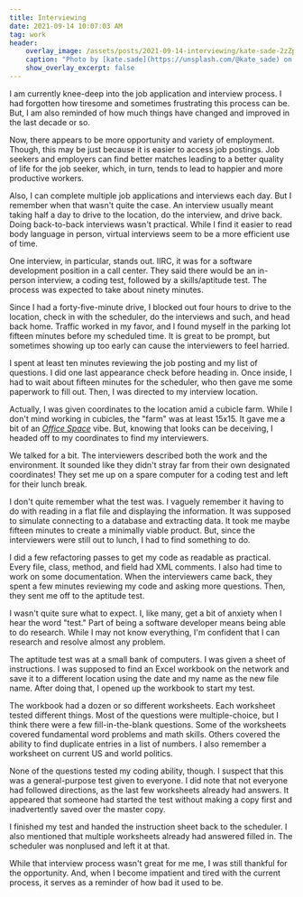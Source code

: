 ```yaml
---
title: Interviewing
date: 2021-09-14 10:07:03 AM
tag: work    
header:
    overlay_image: /assets/posts/2021-09-14-interviewing/kate-sade-2zZp12ChxhU-unsplash.jpg    
    caption: "Photo by [kate.sade](https://unsplash.com/@kate_sade) on [**Unsplash**](https://unsplash.com/photos/2zZp12ChxhU)"
    show_overlay_excerpt: false
---
```


I am currently knee-deep into the job application and interview process.  I had forgotten how tiresome and sometimes frustrating this process can be.  But, I am also reminded of how much things have changed and improved in the last decade or so.

Now, there appears to be more opportunity and variety of employment.  Though, this may be just because it is easier to access job postings.   Job seekers and employers can find better matches leading to a better quality of life for the job seeker, which, in turn, tends to lead to happier and more productive workers.

Also, I can complete multiple job applications and interviews each day.  But I remember when that wasn't quite the case.  An interview usually meant taking half a day to drive to the location, do the interview, and drive back.  Doing back-to-back interviews wasn't practical.  While I find it easier to read body language in person, virtual interviews seem to be a more efficient use of time.

One interview, in particular, stands out.  IIRC, it was for a software development position in a call center.  They said there would be an in-person interview, a coding test, followed by a skills/aptitude test.  The process was expected to take about ninety minutes.  

Since I had a forty-five-minute drive, I blocked out four hours to drive to the location, check in with the scheduler, do the interviews and such, and head back home.  Traffic worked in my favor, and I found myself in the parking lot fifteen minutes before my scheduled time.  It is great to be prompt, but sometimes showing up too early can cause the interviewers to feel harried.

I spent at least ten minutes reviewing the job posting and my list of questions.  I did one last appearance check before heading in.  Once inside, I had to wait about fifteen minutes for the scheduler, who then gave me some paperwork to fill out.  Then, I was directed to my interview location.

Actually, I was given coordinates to the location amid a cubicle farm.  While I don't mind working in cubicles, the "farm" was at least 15x15.  It gave me a bit of an *[Office Space](https://www.imdb.com/title/tt0151804/)* vibe.  But, knowing that looks can be deceiving, I headed off to my coordinates to find my interviewers.

We talked for a bit.  The interviewers described both the work and the environment.  It sounded like they didn't stray far from their own designated coordinates!  They set me up on a spare computer for a coding test and left for their lunch break.

I don't quite remember what the test was.  I vaguely remember it having to do with reading in a flat file and displaying the information.  It was supposed to simulate connecting to a database and extracting data.  It took me maybe fifteen minutes to create a minimally viable product.   But, since the interviewers were still out to lunch, I had to find something to do.

I did a few refactoring passes to get my code as readable as practical.  Every file, class, method, and field had XML comments.  I also had time to work on some documentation.  When the interviewers came back, they spent a few minutes reviewing my code and asking more questions.  Then, they sent me off to the aptitude test.

I wasn't quite sure what to expect.  I, like many, get a bit of anxiety when I hear the word "test."  Part of being a software developer means being able to do research.  While I may not know everything, I'm confident that I can research and resolve almost any problem.

The aptitude test was at a small bank of computers.  I was given a sheet of instructions.  I was supposed to find an Excel workbook on the network and save it to a different location using the date and my name as the new file name.  After doing that, I opened up the workbook to start my test.

The workbook had a dozen or so different worksheets.  Each worksheet tested different things.  Most of the questions were multiple-choice, but I think there were a few fill-in-the-blank questions.  Some of the worksheets covered fundamental word problems and math skills.  Others covered the ability to find duplicate entries in a list of numbers.  I also remember a worksheet on current US and world politics.

None of the questions tested my coding ability, though.  I suspect that this was a general-purpose test given to everyone.  I did note that not everyone had followed directions, as the last few worksheets already had answers.  It appeared that someone had started the test without making a copy first and inadvertently saved over the master copy.

I finished my test and handed the instruction sheet back to the scheduler.  I also mentioned that multiple worksheets already had answered filled in.  The scheduler was nonplused and left it at that.

While that interview process wasn't great for me me, I was still thankful for the opportunity.  And, when I become impatient and tired with the current process, it serves as a reminder of how bad it used to be.
